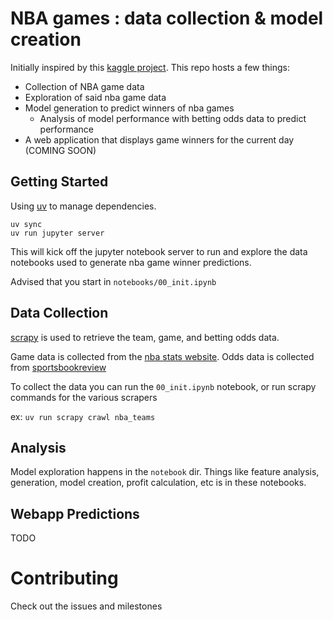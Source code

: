# NBA games : data collection & model creation
Initially inspired by this [kaggle project](https://www.kaggle.com/datasets/nathanlauga/nba-games). This repo hosts a few things:

* Collection of NBA game data
* Exploration of said nba game data
* Model generation to predict winners of nba games
  * Analysis of model performance with betting odds data to predict performance
* A web application that displays game winners for the current day (COMING SOON)

## Getting Started
Using [uv](https://docs.astral.sh/uv/) to manage dependencies.

```
uv sync
uv run jupyter server
```

This will kick off the jupyter notebook server to run and explore the data notebooks used to generate nba game winner predictions.

Advised that you start in `notebooks/00_init.ipynb`

## Data Collection

[scrapy](https://docs.scrapy.org/en/latest/index.html) is used to retrieve the team, game, and betting odds data.

Game data is collected from the [nba stats website](https://stats.nba.com/).
Odds data is collected from [sportsbookreview](https://www.sportsbookreview.com)

To collect the data you can run the `00_init.ipynb` notebook, or run scrapy commands for the various scrapers

ex: `uv run scrapy crawl nba_teams`

## Analysis

Model exploration happens in the `notebook` dir. Things like feature analysis, generation, model creation, profit calculation, etc is in these notebooks.

## Webapp Predictions

TODO

# Contributing

Check out the issues and milestones



